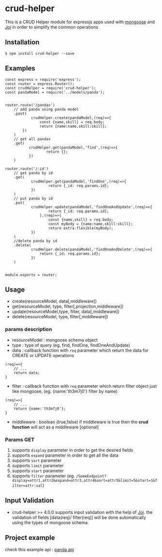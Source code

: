 # crud-helper
This is a CRUD Helper module for expressjs apps used with [mongoose](https://www.npmjs.com/package/mongoose) and [Joi](https://www.npmjs.com/package/joi)
in order to simplify the common operations

## Installation 

`$ npm install crud-helper --save`

## Examples
```
const express = require('express');
const router = express.Router();
const crudHelper = require('crud-helper');
const pandaModel = require('../models/panda');


router.route('/pandas')
    // add panda using panda model
    .post(
            crudHelper.create(pandaModel,(req)=>{
                const {name,skill} = req.body;
                return {name:name,skill:skill};
        })
    )
    // get all pandas
    .get(
           crudHelper.get(pandaModel,'find',(req)=>{
                   return {};
           })
    )

router.route('/:id')
    // get panda by id
    .get(
            crudHelper.get(pandaModel,'findOne',(req)=>{
                    return {_id: req.params.id};
            })
    )
    // put panda by id
    .put(
            crudHelper.update(pandaModel,'findOneAndUpdate',(req)=>{
                    return {_id: req.params.id};
                },(req)=>{
                    const {name,skill} = req.body;
                    const myBody = {name:name,skill:skill};
                    return extra.flexible(myBody);
            })
    )
    //delete panda by id
    .delete(
            crudHelper.delete(pandaModel,'findOneAndDelete',(req)=>{
                return {_id: req.params.id};
            })
    )


module.exports = router;
```


## Usage

- create(resourceModel, data[,middleware])
- get(resourceModel, type, filter[,projection,middleware])
- update(resourceModel,type, filter, data[,middleware])
- delete(resourceModel, type, filter[,middleware])


### params description

- resourceModel : mongoose schema object
- type : type of query (eg. find, findOne, findOneAndUpdate)
- data : callback function with `req` parameter which return the data for CREATE or UPDATE operations 
```
(req)=>{
    // ...
    return data;
} 
```
- filter : callback function with `req` parameter which return filter object just like mongoose, (eg. {name:'th3m7j0'} filter by name)  
```
(req)=>{
    // ...
    return {name:'th3m7j0'};
} 
```
- middleware : boolean (true,false) if middleware is true then the **crud function** will act as a middleware [optional]

### Params GET
1. supports `display` parameter in order to get the desired fields
2. supports `expand` parameter in order to get all the data
3. supports `sort` parameter
4. supports `limit` parameter
5. supports `start` parameter
6. supports `filter` parameter
(eg. `/SomeEndpoint?display=attr1,attr2&expand=attr3,attr4&sort=attr5&limit=5&start=1&filter=attr:val`)

## Input Validation

- crud-helper >= 4.0.0 supports input validation with the help of [Joi](https://www.npmjs.com/package/joi).
the validation of fields [data(req)/ filter(req)] will be done automatically using the types of mongoose schema.

## Project example 

check this example api : [panda api](https://github.com/th3m7J0/express-panda-api)
